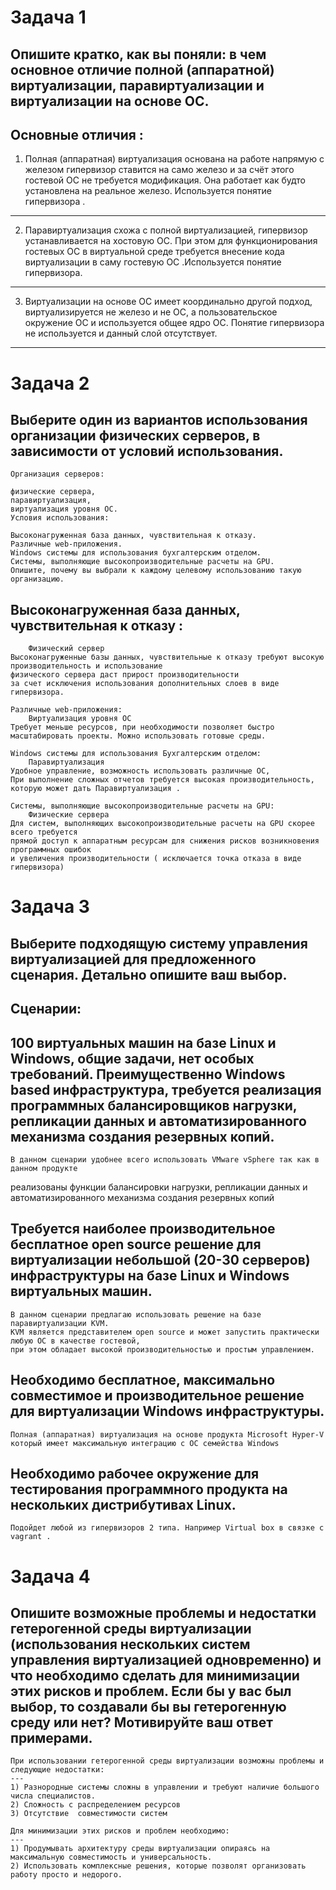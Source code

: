# Задача 1
Опишите кратко, как вы поняли: в чем основное отличие полной (аппаратной) виртуализации, паравиртуализации и виртуализации на основе ОС.
--
Основные отличия :
---
1) Полная (аппаратная) виртуализация основана на работе напрямую с железом гипервизор ставится на само железо и за счёт этого гостевой ОС не требуется модификация. Она работает как будто установлена на реальное железо. Используется понятие гипервизора .
---
2) Паравиртуализация схожа с полной виртуализацией, гипервизор устанавливается на хостовую ОС. При этом для функционирования гостевых ОС в виртуальной среде требуется внесение кода виртуализации в саму гостевую ОС .Используется понятие гипервизора.
---
3) Виртуализации на основе ОС имеет координально другой подход, виртуализируется не железо и не ОС, а пользовательское окружение ОС и используется общее ядро ОС. Понятие гипервизора не используется и данный слой отсутствует. 
---

# Задача 2

Выберите один из вариантов использования организации физических серверов, в зависимости от условий использования.
---
	Организация серверов:

	физические сервера,
	паравиртуализация,
	виртуализация уровня ОС.
	Условия использования:

	Высоконагруженная база данных, чувствительная к отказу.
	Различные web-приложения.
	Windows системы для использования бухгалтерским отделом.
	Системы, выполняющие высокопроизводительные расчеты на GPU.
	Опишите, почему вы выбрали к каждому целевому использованию такую организацию.

Высоконагруженная база данных, чувствительная к отказу :
---
        Физический сервер 
    Высоконагруженные базы данных, чувствительные к отказу требуют высокую производительность и использование
    физического сервера даст прирост производительности 
    за счет исключения использования дополнительных слоев в виде гипервизора.
         
	Различные web-приложения:
        Виртуализация уровня ОС 
    Требует меньше ресурсов, при необходимости позволяет быстро масштабировать проекты. Можно использовать готовые среды.

	Windows системы для использования Бухгалтерским отделом:
        Паравиртуализация 
    Удобное управление, возможность использовать различные ОС,
    При выполнение сложных отчетов требуется высокая производительность, которую может дать Паравиртуализация .

	Системы, выполняющие высокопроизводительные расчеты на GPU:
        Физические сервера 
    Для систем, выполняющих высокопроизводительные расчеты на GPU скорее всего требуется 
    прямой доступ к аппаратным ресурсам для снижения рисков возникновения программных ошибок 
    и увеличения производительности ( исключается точка отказа в виде гипервизора) 

# Задача 3

Выберите подходящую систему управления виртуализацией для предложенного сценария. Детально опишите ваш выбор.
---
Сценарии:
---

100 виртуальных машин на базе Linux и Windows, общие задачи, нет особых требований. Преимущественно Windows based инфраструктура, требуется реализация программных балансировщиков нагрузки, репликации данных и автоматизированного механизма 	создания резервных копий.
---
	В данном сценарии удобнее всего использовать VMware vSphere так как в данном продукте
  реализованы функции балансировки нагрузки, репликации данных и автоматизированного механизма создания резервных копий
	

Требуется наиболее производительное бесплатное open source решение для виртуализации небольшой (20-30 серверов) инфраструктуры на базе Linux и Windows виртуальных машин.
---
	В данном сценарии предлагаю использовать решение на базе паравиртуализации KVM. 
	КVM является представителем open source и может запустить практически любую ОС в качестве гостевой, 
	при этом обладает высокой производительностью и простым управлением.


Необходимо бесплатное, максимально совместимое и производительное решение для виртуализации Windows инфраструктуры.
---	
	Полная (аппаратная) виртуализация на основе продукта Microsoft Hyper-V который имеет максимальную интеграцию с ОС семейства Windows 


Необходимо рабочее окружение для тестирования программного продукта на нескольких дистрибутивах Linux.
---
	Подойдет любой из гипервизоров 2 типа. Например Virtual box в связке с vagrant .	

# Задача 4

Опишите возможные проблемы и недостатки гетерогенной среды виртуализации (использования нескольких систем управления виртуализацией одновременно) и что необходимо сделать для минимизации этих рисков и проблем. 
Если бы у вас был выбор, то создавали бы вы гетерогенную среду или нет? Мотивируйте ваш ответ примерами.
----

	При использовании гетерогенной среды виртуализации возможны проблемы и следующие недостатки: 
	---
	1) Разнородные системы сложны в управлении и требуют наличие большого числа специалистов.
	2) Сложность с распределением ресурсов
	3) Отсутствие  совместимости систем 

	Для минимизации этих рисков и проблем необходимо:
	---
	1) Продумывать архитектуру среды виртуализации опираясь на максимальную совместимость и универсальность.
	2) Использовать комплексные решения, которые позволят организовать работу просто и недорого.
	
